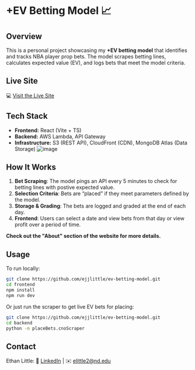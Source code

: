 # **+EV Betting Model 📈**

## **Overview**
This is a personal project showcasing my **+EV betting model** that identifies and tracks NBA player prop bets. The model scrapes betting lines, calculates expected value (EV), and logs bets that meet the model criteria.

## **Live Site**
💻 [Visit the Live Site](https://d1nzshyp2a8e2d.cloudfront.net/)

## **Tech Stack**
- **Frontend:** React (Vite + TS)  
- **Backend:** AWS Lambda, API Gateway  
- **Infrastructure:** S3 (REST API), CloudFront (CDN), MongoDB Atlas (Data Storage)
![image](https://img.shields.io/badge/React-20232A?style=for-the-badge&logo=react&logoColor=61DAFB)

## **How It Works**
1. **Bet Scraping**: The model pings an API every 5 minutes to check for betting lines with postive expected value.  
2. **Selection Criteria**: Bets are “placed” if they meet parameters defined by the model.  
3. **Storage & Grading**: The bets are logged and graded at the end of each day.  
4. **Frontend**: Users can select a date and view bets from that day or view profit over a period of time.

**Check out the "About" section of the website for more details.**

## **Usage**
To run locally:  
```sh
git clone https://github.com/ejjlittle/ev-betting-model.git  
cd frontend 
npm install  
npm run dev
```

Or just run the scraper to get live EV bets for placing:
```sh
git clone https://github.com/ejjlittle/ev-betting-model.git  
cd backend 
python -m placeBets.cnoScraper
```

## **Contact**
Ethan Little:
💼 [LinkedIn](https://www.linkedin.com/in/ethan-little-0587252a2/) | ✉️ elittle2@nd.edu